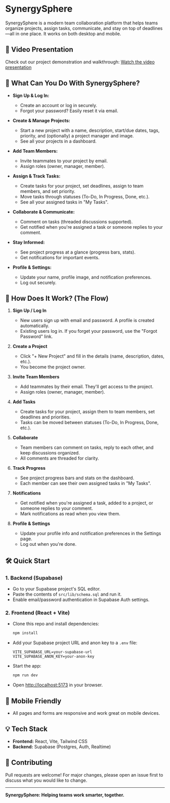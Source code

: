 # SynergySphere

SynergySphere is a modern team collaboration platform that helps teams organize projects, assign tasks, communicate, and stay on top of deadlines—all in one place. It works on both desktop and mobile.

## 🎥 Video Presentation

Check out our project demonstration and walkthrough:
[Watch the video presentation](https://drive.google.com/drive/folders/1PCYccJhO_9f_SqqcW_VIP-k1N1m6HBjy?usp=drive_link)


## 🌟 What Can You Do With SynergySphere?

- **Sign Up & Log In:**
  - Create an account or log in securely.
  - Forgot your password? Easily reset it via email.

- **Create & Manage Projects:**
  - Start a new project with a name, description, start/due dates, tags, priority, and (optionally) a project manager and image.
  - See all your projects in a dashboard.

- **Add Team Members:**
  - Invite teammates to your project by email.
  - Assign roles (owner, manager, member).

- **Assign & Track Tasks:**
  - Create tasks for your project, set deadlines, assign to team members, and set priority.
  - Move tasks through statuses (To-Do, In Progress, Done, etc.).
  - See all your assigned tasks in "My Tasks".

- **Collaborate & Communicate:**
  - Comment on tasks (threaded discussions supported).
  - Get notified when you're assigned a task or someone replies to your comment.

- **Stay Informed:**
  - See project progress at a glance (progress bars, stats).
  - Get notifications for important events.

- **Profile & Settings:**
  - Update your name, profile image, and notification preferences.
  - Log out securely.

## 🚀 How Does It Work? (The Flow)

1. **Sign Up / Log In**
   - New users sign up with email and password. A profile is created automatically.
   - Existing users log in. If you forget your password, use the "Forgot Password" link.

2. **Create a Project**
   - Click "+ New Project" and fill in the details (name, description, dates, etc.).
   - You become the project owner.

3. **Invite Team Members**
   - Add teammates by their email. They'll get access to the project.
   - Assign roles (owner, manager, member).

4. **Add Tasks**
   - Create tasks for your project, assign them to team members, set deadlines and priorities.
   - Tasks can be moved between statuses (To-Do, In Progress, Done, etc.).

5. **Collaborate**
   - Team members can comment on tasks, reply to each other, and keep discussions organized.
   - All comments are threaded for clarity.

6. **Track Progress**
   - See project progress bars and stats on the dashboard.
   - Each member can see their own assigned tasks in "My Tasks".

7. **Notifications**
   - Get notified when you're assigned a task, added to a project, or someone replies to your comment.
   - Mark notifications as read when you view them.

8. **Profile & Settings**
   - Update your profile info and notification preferences in the Settings page.
   - Log out when you're done.

## 🛠️ Quick Start

### 1. Backend (Supabase)
- Go to your Supabase project's SQL editor.
- Paste the contents of `src/lib/schema.sql` and run it.
- Enable email/password authentication in Supabase Auth settings.

### 2. Frontend (React + Vite)
- Clone this repo and install dependencies:
  ```bash
  npm install
  ```
- Add your Supabase project URL and anon key to a `.env` file:
  ```env
  VITE_SUPABASE_URL=your-supabase-url
  VITE_SUPABASE_ANON_KEY=your-anon-key
  ```
- Start the app:
  ```bash
  npm run dev
  ```
- Open [http://localhost:5173](http://localhost:5173) in your browser.

## 📱 Mobile Friendly
- All pages and forms are responsive and work great on mobile devices.

## 💡 Tech Stack
- **Frontend:** React, Vite, Tailwind CSS
- **Backend:** Supabase (Postgres, Auth, Realtime)

## 🤝 Contributing
Pull requests are welcome! For major changes, please open an issue first to discuss what you would like to change.

---

**SynergySphere: Helping teams work smarter, together.**
